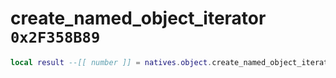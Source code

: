 # create_named_object_iterator `0x2F358B89`

```lua
local result --[[ number ]] = natives.object.create_named_object_iterator(_unk0 --[[ number ]], _unk1 --[[ number ]])
```